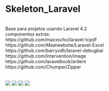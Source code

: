 Skeleton_Laravel
================
<br />
Base para projetos usando Laravel 4.2<br />
componentes extras:<br />
https://github.com/maxxscho/laravel-tcpdf<br />
https://github.com/Maatwebsite/Laravel-Excel<br />
https://github.com/barryvdh/laravel-debugbar<br />
https://github.com/Intervention/image<br />
https://github.com/laravelbook/ardent<br />
https://github.com/Chumper/Zipper<br />
<br /><br />
<a href="http://laravel.com/"><img src="http://i.imgur.com/lssXr4P.png" /></a>
<a href="http://bower.io/"><img src="http://i.imgur.com/EBl9zIZ.png" /></a>
<a href="https://angularjs.org/"><img src="http://i.imgur.com/7sAvt4f.png" /></a>
<a href="http://getbootstrap.com/"><img src="http://i.imgur.com/KoAGSGA.jpg" /></a>
